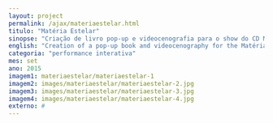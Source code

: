 ```yaml
---
layout: project
permalink: /ajax/materiaestelar.html
titulo: "Matéria Estelar"
sinopse: "Criação de livro pop-up e videocenografia para o show do CD Matéria Estelar. Em conjunto com Luis Leão, Liana Yuri, Jum Nakao, Rhaissa Bittar e Panela Produções."
english: "Creation of a pop-up book and videocenography for the Matéria Estelar CD show. Together with Luis Leão, Liana Yuri, Jum Nakao, Rhaissa Bittar and Panela Produções."
categoria: "performance interativa"
mes: set
ano: 2015
imagem1: materiaestelar/materiaestelar-1
imagem2: images/materiaestelar/materiaestelar-2.jpg
imagem3: images/materiaestelar/materiaestelar-3.jpg
imagem4: images/materiaestelar/materiaestelar-4.jpg
externo: #
---
```


